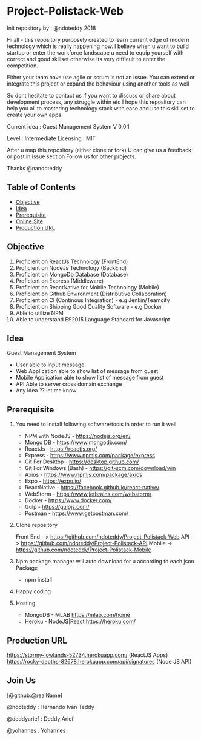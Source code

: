 # Project-Polistack-Web

Init repository by : @ndoteddy 2018

Hi all - this repository purposely created to learn
current edge of  modern technology which is really happening
now. I believe when u want to build startup or enter the
workforce landscape u need to equip yourself with
correct and good skillset otherwise its very difficult to enter the competition.


Either your team have use agile or scrum is not an issue.
You can extend or integrate this project or expand the behaviour
using another tools as well


So dont hesitate to contact us if you want to 
discuss or share about
development process, any struggle within etc
I hope this repository can help you all to mastering
technology stack with ease and use this skillset to 
create your own apps.


Current idea  : Guest Management System V 0.0.1

Level : Intermediate
Licensing : MIT

After u map this repository (either clone or fork)
U can give us a feedback or post in issue section
Follow us for other projects.

Thanks
@nandoteddy

## Table of Contents
* [Objective](#objective)
* [Idea](#idea)
* [Prerequisite](#prerequisite)
* [Online Site](#onlinesite)
* [Production URL](#production-url)

## Objective

1. Proficient on ReactJs Technology (FrontEnd)
2. Proficient on NodeJs Technology (BackEnd)
3. Proficient on MongoDb Database (Database)
4. Proficient on Express (Middleware)
5. Proficient on ReactNative for Mobile Technology (Mobile) 
6. Proficient on Github Environment (Distributive Collaboration)
7. Proficient on CI (Continous Integration) - e.g Jenkin/Teamcity
8. Proficient on Shipping Good Quality Software - e.g Docker
9. Able to utilize NPM 
10. Able to understand ES2015 Language Standard for Javascript

## Idea

Guest Management System
- User able to input message 
- Web Application able to show list of message from guest
- Mobile Application  able to show list of message from guest
- API Able to server cross domain exchange
- Any idea ?? let me know

## Prerequisite

1. You need to Install following software/tools in order to run it well
    - NPM with NodeJS - https://nodejs.org/en/
    - Mongo DB  - https://www.mongodb.com/
    - ReactJs - https://reactjs.org/
    - Express - https://www.npmjs.com/package/express
    - Git For Desktop - https://desktop.github.com/
    - Git For Windows (Bash) - https://git-scm.com/download/win
    - Axios - https://www.npmjs.com/package/axios
    - Expo - https://expo.io/
    - ReactNative - https://facebook.github.io/react-native/
    - WebStorm - https://www.jetbrains.com/webstorm/
    - Docker - https://www.docker.com/
    - Gulp - https://gulpjs.com/
    - Postman - https://www.getpostman.com/
    
2. Clone repository

    Front End - > https://github.com/ndoteddy/Project-Polistack-Web
    API - > https://github.com/ndoteddy/Project-Polistack-API
    Mobile -> https://github.com/ndoteddy/Project-Polistack-Mobile
3.  Npm package manager will auto download for u according to each json Package
     - npm install

4. Happy coding

5. Hosting
    - MongoDB - MLAB        https://mlab.com/home
    - Heroku - NodeJS|React https://heroku.com/
    


## Production URL
https://stormy-lowlands-52734.herokuapp.com/ (ReactJS Apps)
https://rocky-depths-82678.herokuapp.com/api/signatures (Node JS API)

## Join Us
[@github:@realName]

@ndoteddy : Hernando Ivan Teddy

@deddyarief : Deddy Arief

@yohannes : Yohannes
